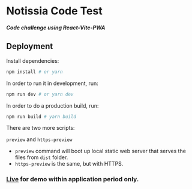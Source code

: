 # Notissia Code Test

***Code challenge using React-Vite-PWA***

## Deployment

Install dependencies:

```bash
npm install # or yarn
```

In order to run it in development, run:

```bash
npm run dev # or yarn dev
```

In order to do a production build, run:

```bash
npm run build # yarn build
```

There are two more scripts:

`preview` and `https-preview`

- `preview` command will boot up local static web server that serves the files from `dist` folder. 
- `https-preview` is the same, but with HTTPS.

### [Live](https://notissia-code-test.xxmasong.site/) for demo within application period only.

